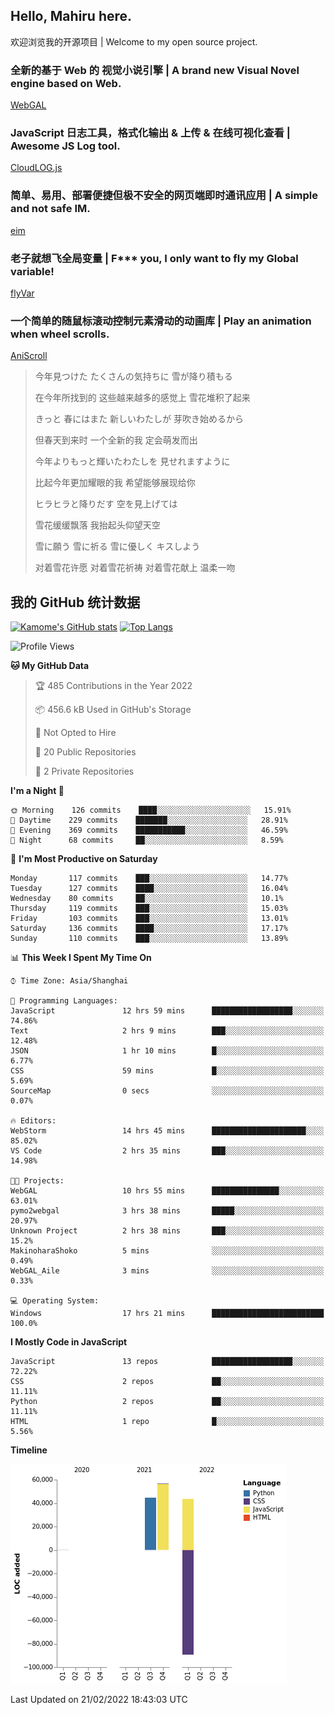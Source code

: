 ## Hello, Mahiru here.

欢迎浏览我的开源项目 | Welcome to my open source project.

### 全新的基于 Web 的 视觉小说引擎 | A brand new Visual Novel engine based on Web.

[WebGAL](https://github.com/MakinoharaShoko/WebGAL)

### JavaScript 日志工具，格式化输出 & 上传 & 在线可视化查看 | Awesome JS Log tool.

[CloudLOG.js](https://github.com/MakinoharaShoko/CloudLog.JS)

### 简单、易用、部署便捷但极不安全的网页端即时通讯应用 | A simple and not safe IM.

[eim](https://github.com/MakinoharaShoko/eim)

### 老子就想飞全局变量 | F*** you, I only want to fly my Global variable!

[flyVar](https://github.com/MakinoharaShoko/flyVar)

### 一个简单的随鼠标滚动控制元素滑动的动画库 | Play an animation when wheel scrolls.

[AniScroll](https://github.com/MakinoharaShoko/AniScroll)

> 今年見つけた たくさんの気持ちに 雪が降り積もる  
> 
> 在今年所找到的 这些越来越多的感觉上 雪花堆积了起来  
> 
> きっと 春にはまた 新しいわたしが 芽吹き始めるから  
> 
> 但春天到来时 一个全新的我 定会萌发而出  
> 
> 今年よりもっと輝いたわたしを 見せれますように  
> 
> 比起今年更加耀眼的我 希望能够展现给你  
> 
> ヒラヒラと降りだす 空を見上げては  
> 
> 雪花缓缓飘落 我抬起头仰望天空  
> 
> 雪に願う 雪に祈る 雪に優しく キスしよう  
> 
> 对着雪花许愿 对着雪花祈祷 对着雪花献上 温柔一吻

## 我的 GitHub 统计数据

[![Kamome's GitHub stats](https://github-readme-stats.vercel.app/api?username=MakinoharaShoko)](https://github.com/anuraghazra/github-readme-stats)
[![Top Langs](https://github-readme-stats.vercel.app/api/top-langs/?username=MakinoharaShoko&layout=compact)](https://github.com/anuraghazra/github-readme-stats)

<!--
**MakinoharaShoko/MakinoharaShoko** is a ✨ _special_ ✨ repository because its `README.md` (this file) appears on your GitHub profile.

Here are some ideas to get you started:

- 🔭 I’m currently working on ...
- 🌱 I’m currently learning ...
- 👯 I’m looking to collaborate on ...
- 🤔 I’m looking for help with ...
- 💬 Ask me about ...
- 📫 How to reach me: ...
- 😄 Pronouns: ...
- ⚡ Fun fact: ...
-->

<!--START_SECTION:waka-->
![Profile Views](http://img.shields.io/badge/Profile%20Views-49-blue)

**🐱 My GitHub Data** 

> 🏆 485 Contributions in the Year 2022
 > 
> 📦 456.6 kB Used in GitHub's Storage 
 > 
> 🚫 Not Opted to Hire
 > 
> 📜 20 Public Repositories 
 > 
> 🔑 2 Private Repositories  
 > 
**I'm a Night 🦉** 

```text
🌞 Morning    126 commits    ████░░░░░░░░░░░░░░░░░░░░░   15.91% 
🌆 Daytime    229 commits    ███████░░░░░░░░░░░░░░░░░░   28.91% 
🌃 Evening    369 commits    ███████████░░░░░░░░░░░░░░   46.59% 
🌙 Night      68 commits     ██░░░░░░░░░░░░░░░░░░░░░░░   8.59%

```
📅 **I'm Most Productive on Saturday** 

```text
Monday       117 commits    ███░░░░░░░░░░░░░░░░░░░░░░   14.77% 
Tuesday      127 commits    ████░░░░░░░░░░░░░░░░░░░░░   16.04% 
Wednesday    80 commits     ██░░░░░░░░░░░░░░░░░░░░░░░   10.1% 
Thursday     119 commits    ███░░░░░░░░░░░░░░░░░░░░░░   15.03% 
Friday       103 commits    ███░░░░░░░░░░░░░░░░░░░░░░   13.01% 
Saturday     136 commits    ████░░░░░░░░░░░░░░░░░░░░░   17.17% 
Sunday       110 commits    ███░░░░░░░░░░░░░░░░░░░░░░   13.89%

```


📊 **This Week I Spent My Time On** 

```text
⌚︎ Time Zone: Asia/Shanghai

💬 Programming Languages: 
JavaScript               12 hrs 59 mins      ██████████████████░░░░░░░   74.86% 
Text                     2 hrs 9 mins        ███░░░░░░░░░░░░░░░░░░░░░░   12.48% 
JSON                     1 hr 10 mins        █░░░░░░░░░░░░░░░░░░░░░░░░   6.77% 
CSS                      59 mins             █░░░░░░░░░░░░░░░░░░░░░░░░   5.69% 
SourceMap                0 secs              ░░░░░░░░░░░░░░░░░░░░░░░░░   0.07%

🔥 Editors: 
WebStorm                 14 hrs 45 mins      █████████████████████░░░░   85.02% 
VS Code                  2 hrs 35 mins       ███░░░░░░░░░░░░░░░░░░░░░░   14.98%

🐱‍💻 Projects: 
WebGAL                   10 hrs 55 mins      ███████████████░░░░░░░░░░   63.01% 
pymo2webgal              3 hrs 38 mins       █████░░░░░░░░░░░░░░░░░░░░   20.97% 
Unknown Project          2 hrs 38 mins       ███░░░░░░░░░░░░░░░░░░░░░░   15.2% 
MakinoharaShoko          5 mins              ░░░░░░░░░░░░░░░░░░░░░░░░░   0.49% 
WebGAL_Aile              3 mins              ░░░░░░░░░░░░░░░░░░░░░░░░░   0.33%

💻 Operating System: 
Windows                  17 hrs 21 mins      █████████████████████████   100.0%

```

**I Mostly Code in JavaScript** 

```text
JavaScript               13 repos            ██████████████████░░░░░░░   72.22% 
CSS                      2 repos             ██░░░░░░░░░░░░░░░░░░░░░░░   11.11% 
Python                   2 repos             ██░░░░░░░░░░░░░░░░░░░░░░░   11.11% 
HTML                     1 repo              █░░░░░░░░░░░░░░░░░░░░░░░░   5.56%

```


**Timeline**

![Chart not found](https://raw.githubusercontent.com/MakinoharaShoko/MakinoharaShoko/main/charts/bar_graph.png) 


 Last Updated on 21/02/2022 18:43:03 UTC
<!--END_SECTION:waka-->
